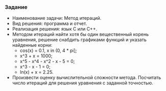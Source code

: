 ### Задание
* Наименование задачи: Метод итераций.
* Вид решения: программа и отчет.
* Реализация решения: язык C или C++.
* Методом итераций найти хотя бы один вещественный корень уравнения, решение снабдить графиками функций и указать найденные корни:
  * cos(x) = 0.1, x in (0, 4 * pi];
  * x^3 + x = 1000;
  * x^5 - x^4 - x^2 - x - 5 = 0;
  * x^3 - x - 1 = 0;
  * ln(x) + x = 2.25.
* Произвести оценку вычислительной сложности метода. Посчитать число итераций для решения уравнения с заданной точностью.
